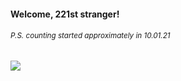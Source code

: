 #### Welcome, 221st stranger!

###### <sup>P.S. counting started approximately in 10.01.21</sup>

<img src="https://kraftwerk28.pp.ua/vcnt.png"></img>
